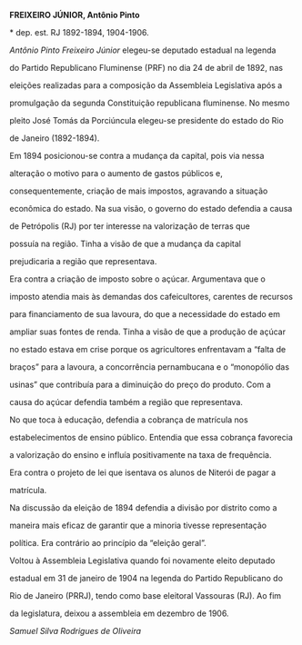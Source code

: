 **FREIXEIRO JÚNIOR, Antônio Pinto**



\* dep. est. RJ 1892-1894, 1904-1906.



*Antônio Pinto Freixeiro Júnior* elegeu-se deputado estadual na legenda

do Partido Republicano Fluminense (PRF) no dia 24 de abril de 1892, nas

eleições realizadas para a composição da Assembleia Legislativa após a

promulgação da segunda Constituição republicana fluminense. No mesmo

pleito José Tomás da Porciúncula elegeu-se presidente do estado do Rio

de Janeiro (1892-1894).



Em 1894 posicionou-se contra a mudança da capital, pois via nessa

alteração o motivo para o aumento de gastos públicos e,

consequentemente, criação de mais impostos, agravando a situação

econômica do estado. Na sua visão, o governo do estado defendia a causa

de Petrópolis (RJ) por ter interesse na valorização de terras que

possuía na região. Tinha a visão de que a mudança da capital

prejudicaria a região que representava.



Era contra a criação de imposto sobre o açúcar. Argumentava que o

imposto atendia mais às demandas dos cafeicultores, carentes de recursos

para financiamento de sua lavoura, do que a necessidade do estado em

ampliar suas fontes de renda. Tinha a visão de que a produção de açúcar

no estado estava em crise porque os agricultores enfrentavam a “falta de

braços” para a lavoura, a concorrência pernambucana e o “monopólio das

usinas” que contribuía para a diminuição do preço do produto. Com a

causa do açúcar defendia também a região que representava.



No que toca à educação, defendia a cobrança de matrícula nos

estabelecimentos de ensino público. Entendia que essa cobrança favorecia

a valorização do ensino e influía positivamente na taxa de frequência.

Era contra o projeto de lei que isentava os alunos de Niterói de pagar a

matrícula.



Na discussão da eleição de 1894 defendia a divisão por distrito como a

maneira mais eficaz de garantir que a minoria tivesse representação

política. Era contrário ao princípio da “eleição geral”.



Voltou à Assembleia Legislativa quando foi novamente eleito deputado

estadual em 31 de janeiro de 1904 na legenda do Partido Republicano do

Rio de Janeiro (PRRJ), tendo como base eleitoral Vassouras (RJ). Ao fim

da legislatura, deixou a assembleia em dezembro de 1906.



*Samuel Silva Rodrigues de Oliveira*



